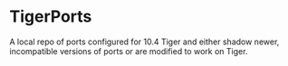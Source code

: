 # TigerPorts
A local repo of  ports configured for 10.4 Tiger and either shadow newer, incompatible versions of ports or are modified to work on Tiger.
